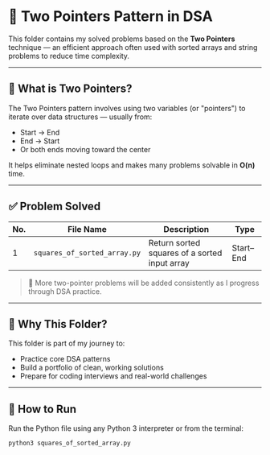 # 🏹 Two Pointers Pattern in DSA

This folder contains my solved problems based on the **Two Pointers** technique — an efficient approach often used with sorted arrays and string problems to reduce time complexity.

---

## 📌 What is Two Pointers?

The Two Pointers pattern involves using two variables (or "pointers") to iterate over data structures — usually from:
- Start → End
- End → Start
- Or both ends moving toward the center

It helps eliminate nested loops and makes many problems solvable in **O(n)** time.

---

## ✅ Problem Solved

| No. | File Name                     | Description                                     | Type       |
|-----|-------------------------------|-------------------------------------------------|------------|
| 1   | `squares_of_sorted_array.py` | Return sorted squares of a sorted input array   | Start–End  |

> 🔄 More two-pointer problems will be added consistently as I progress through DSA practice.

---

## 🧠 Why This Folder?

This folder is part of my journey to:
- Practice core DSA patterns
- Build a portfolio of clean, working solutions
- Prepare for coding interviews and real-world challenges

---

## 📎 How to Run

Run the Python file using any Python 3 interpreter or from the terminal:
```bash
python3 squares_of_sorted_array.py

